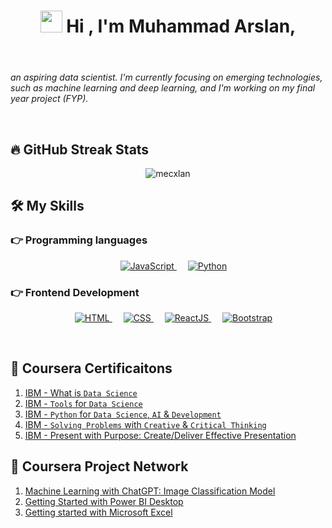<header> 

<!--
**mecxlan/mecxlan** is a ✨ _special_ ✨ repository because its `README.md` (this file) appears on your GitHub profile. ...
-->


# <img src="https://media.giphy.com/media/hvRJCLFzcasrR4ia7z/giphy.gif" width="35"> Hi , I'm Muhammad Arslan, 
</header>

<!-- <table border=0 cellpadding="2">
<tr>
       <p align="center">
	<a href="https://www.linkedin.com/in/mecxlan/" target="_blank">
		<img alt="JavaScript" src="https://img.shields.io/badge/LinkedIn-0077B5?style=for-the-badge&logo=linkedin&logoColor=white">
	</a>
	&emsp;
		<a href="https://mail.google.com/mail/?view=cm&fs=1&to=mecxlan@gmail.com" target="_blank"> 
	     <img alt="Gmail" src="https://img.shields.io/badge/Gmail-D14836?style=for-the-badge&logo=gmail&logoColor=white">
	</a>
	</tr>
	</table>
</p><br>
-->
<!--
## :sassy_man:  About me -->

_an aspiring data scientist. I'm currently focusing on emerging technologies, such as machine learning and deep learning, and I'm working on my final year project (FYP)._


<br>

## 🔥 GitHub Streak Stats

<p align="center"><img src="https://github-readme-streak-stats.herokuapp.com?user=mecxlan&theme=dark&hide_border=true&border_radius=50&mode=weekly&card_width=500" alt="mecxlan" /></p>


## 🛠️ My Skills
### 👉 Programming languages

<p align="center"> 
&emsp;
  <a href="https://developer.mozilla.org/en-US/docs/Web/JavaScript" target="_blank"> 
     <img alt="JavaScript" src="https://img.shields.io/badge/javascript-%23323330.svg?style=for-the-badge&logo=javascript&logoColor=%23F7DF1E">
   </a>
&emsp;
   <a href="https://www.python.org" target="_blank">
    <img alt="Python" src="https://img.shields.io/badge/python-3670A0?style=for-the-badge&logo=python&logoColor=ffdd54">
  </a>
	
</p>

### 👉 Frontend Development
<p align="center"> 
  &emsp; 
  <a href="https://www.w3.org/html/" target="_blank"> 
   <img alt="HTML" src="https://img.shields.io/badge/html5-%23E34F26.svg?style=for-the-badge&logo=html5&logoColor=white">
  </a>   
  &emsp;
  <a href="https://www.w3schools.com/css/" target="_blank">
    <img alt="CSS" src="https://img.shields.io/badge/css3-%231572B6.svg?style=for-the-badge&logo=css3&logoColor=white">
  </a> 
  &emsp;
  <a href="https://www.w3schools.com/react/" target="_blank">
    <img alt="ReactJS" src="https://img.shields.io/badge/react-%2320232a.svg?style=for-the-badge&logo=react&logoColor=%2361DAFB">
  </a> 
	&emsp;
<!--  <a href="https://mui.com/" target="_blank">
    <img alt="Material-UI" src="https://img.shields.io/badge/MUI-%230081CB.svg?style=for-the-badge&logo=mui&logoColor=white">
  </a>
	&emsp;
-->
  <a href="https://getbootstrap.com/" target="_blank">
    <img alt="Bootstrap" src="https://img.shields.io/badge/bootstrap-%23563D7C.svg?style=for-the-badge&logo=bootstrap&logoColor=white">
  </a>
</p>

<br/>

## 📃  Coursera Certificaitons 

1. [IBM - What is `Data Science`](https://coursera.org/share/4386652570f81392e7e2ef5fef702ba7)
2. [IBM - `Tools` for `Data Science`](https://coursera.org/share/808dacdd9296d6aa305ca475b3fadc4c)
3. [IBM - `Python` for `Data Science`, `AI` & `Development`](https://coursera.org/share/84de6049eb6bbcdc53a30cdb3df65700)
4. [IBM - `Solving Problems` with `Creative` & `Critical Thinking`](https://coursera.org/share/20751ce1096b4021aa67a78b5747f668)
5. [IBM - Present with Purpose: Create/Deliver Effective Presentation](https://www.coursera.org/account/accomplishments/verify/HYRZQBCG2MJQ?utm_source=link&utm_medium=certificate&utm_content=cert_image&utm_campaign=sharing_cta&utm_product=course)

   
## 🧩 Coursera Project Network

1. [Machine Learning with ChatGPT: Image Classification Model](https://www.coursera.org/account/accomplishments/verify/6ZLD4N9KGVZM?utm_source=link&utm_medium=certificate&utm_content=cert_image&utm_campaign=sharing_cta&utm_product=project)
2. [Getting Started with Power BI Desktop](https://coursera.org/share/07cab71d1096e34e49fa25f6ffe7cbd4)
3. [Getting started with Microsoft Excel](https://www.coursera.org/account/accomplishments/verify/EBQJ7HJRNDZD?utm_source=link&utm_medium=certificate&utm_content=cert_image&utm_campaign=sharing_cta&utm_product=project) 

<!--
### 👉 Backend Development
<p align="center"> 
  &emsp; 
<a href="https://nodejs.org/en/" target="_blank">
    <img alt="Node.js" src="https://img.shields.io/badge/Node.js-43853D?style=for-the-badge&logo=node.js&logoColor=white">
  </a>
	&emsp; 
<a href="https://nodejs.org/en/" target="_blank">
    <img alt="Express.JS" src="https://img.shields.io/badge/Express.js-404D59?style=for-the-badge">
  </a>
	&emsp; 
<a href="https://nodejs.org/en/" target="_blank">
    <img alt="MongoDB" src="https://img.shields.io/badge/MongoDB-4EA94B?style=for-the-badge&logo=mongodb&logoColor=white">
  </a>
	
</p>
-->



<!--
## 📊 Github Stats

  <!-- <summary><b>💻 GitHub Profile Stats</b></summary>-->
<!--
  <br/>

  <p align="center">
  <!--  <a href="https://github.com/anuraghazra/github-readme-stats"><img alt="Arslan's Github Stats" src="https://github-readme-stats.vercel.app/api?username=mecxlan&show_icons=true&count_private=true&theme=algolia" height="192px"/></a>
<br/>
  &nbsp; -->
  <!--
  <img src="https://github-readme-stats.vercel.app/api/top-langs?username=mecxlan&langs_count=10&show_icons=true&locale=en&layout=compact&theme=algolia" alt="mecxlan" height="192px"/>
  <!--
  <br/>
	  
  <b>Note:</b> Top languages is only a metric of the languages my public code consists of and doesn't reflect experience or skill level.
  </p>  

-->
  
<!--

  <summary><b>⚡ Recent GitHub Activity</b></summary>
  <br/>
   <a href="https://github.com/mecxlan">
	<img alt="Arslan's Activity Graph" src="https://activity-graph.herokuapp.com/graph?username=mecxlan&custom_title=mecxlan's%20Contribution%20Graph&theme=react-dark" />
</a>
  <br/>-->
